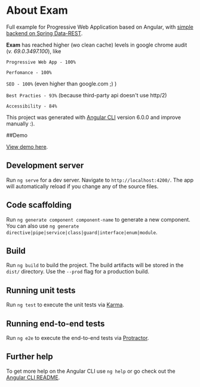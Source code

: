 # About Exam

Full example for Progressive Web Application based on Angular, with [simple backend on Spring Data-REST](https://github.com/lllbllllb/examback).

**Exam** has reached higher (wo clean cache) levels in google chrome audit (_v. 69.0.3497.100_), like 

`Progressive Web App - 100%`

`Perfomance - 100%`

`SEO - 100%` (even higher than google.com ;) )

`Best Practies - 93%` (because third-party api doesn't use http/2)

`Accessibility - 84%`

This project was generated with [Angular CLI](https://github.com/angular/angular-cli) version 6.0.0 and improve manually :).


##Demo

[View demo  here](https://movie-wishlist-exam.herokuapp.com).

## Development server

Run `ng serve` for a dev server. Navigate to `http://localhost:4200/`. The app will automatically reload if you change any of the source files.

## Code scaffolding

Run `ng generate component component-name` to generate a new component. You can also use `ng generate directive|pipe|service|class|guard|interface|enum|module`.

## Build

Run `ng build` to build the project. The build artifacts will be stored in the `dist/` directory. Use the `--prod` flag for a production build.

## Running unit tests

Run `ng test` to execute the unit tests via [Karma](https://karma-runner.github.io).

## Running end-to-end tests

Run `ng e2e` to execute the end-to-end tests via [Protractor](http://www.protractortest.org/).

## Further help

To get more help on the Angular CLI use `ng help` or go check out the [Angular CLI README](https://github.com/angular/angular-cli/blob/master/README.md).
